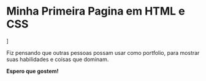 <h1>Minha Primeira Pagina em HTML e CSS</h1>]

Fiz pensando que outras pessoas possam usar como portfolio, para mostrar suas habilidades e coisas que dominam.

<b>Espero que gostem! </b>
